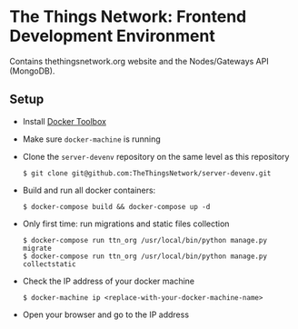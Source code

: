 # The Things Network: Frontend Development Environment

Contains thethingsnetwork.org website and the Nodes/Gateways API (MongoDB).

## Setup

  * Install [Docker Toolbox](https://www.docker.com/docker-toolbox)
  * Make sure `docker-machine` is running
  * Clone the `server-devenv` repository on the same level as this repository

        $ git clone git@github.com:TheThingsNetwork/server-devenv.git

  * Build and run all docker containers:

        $ docker-compose build && docker-compose up -d

  * Only first time: run migrations and static files collection 

        $ docker-compose run ttn_org /usr/local/bin/python manage.py migrate
        $ docker-compose run ttn_org /usr/local/bin/python manage.py collectstatic

  * Check the IP address of your docker machine

        $ docker-machine ip <replace-with-your-docker-machine-name>

  * Open your browser and go to the IP address